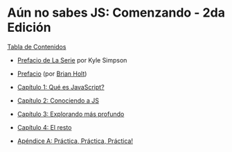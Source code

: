 # Aún no sabes JS: Comenzando - 2da Edición


[Tabla de Contenidos](toc.md)

* [Prefacio de La Serie](../prefacio.md) por Kyle Simpson

* [Prefacio](prefacio.md) (por [Brian Holt](https://twitter.com/holtbt))
* [Capítulo 1: Qué es JavaScript?](ch1.md)
* [Capítulo 2: Conociendo a JS](ch2.md)
* [Capítulo 3: Explorando más profundo](ch3.md)
* [Capítulo 4: El resto](ch4.md)
* [Apéndice A: Práctica, Práctica, Práctica!](apA.md)
